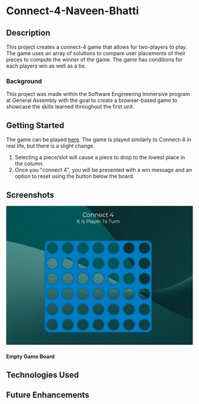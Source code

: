 # Connect-4-Naveen-Bhatti
## Description
This project creates a connect-4 game that allows for two-players to play. The game uses an array of solutions to compare user placements of their pieces to compute the winner of the game. The game has conditions for each players win as well as a tie.
### Background
This project was made within the Software Engineering Immersive program at General Assembly with the goal to create a browser-based game to showcase the skills learned throughout the first unit.
## Getting Started
The game can be played [here](https://connect4naveen.netlify.app). The game is played similarly to Connect-4 in real life, but there is a slight change.
1. Selecting a piece/slot will cause a piece to drop to the lowest place in the column.
2. Once you "connect 4", you will be presented with a win message and an option to reset using the button below the board.
## Screenshots
![Empty Game Board](assets/images/gameSS2.png)
#### Empty Game Board

## Technologies Used

## Future Enhancements
